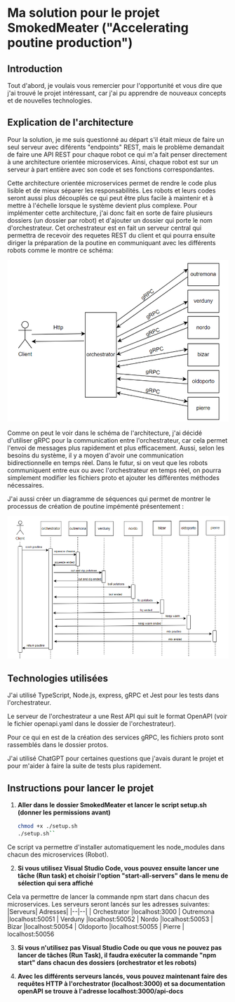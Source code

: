 # Ma solution pour le projet SmokedMeater ("Accelerating poutine production")

## Introduction
Tout d'abord, je voulais vous remercier pour l'opportunité et vous dire que j'ai trouvé le projet intéressant, car j'ai pu apprendre de nouveaux concepts et de nouvelles technologies. 

## Explication de l'architecture

Pour la solution, je me suis questionné au départ s'il était mieux de faire un seul serveur avec diférents "endpoints" REST, mais le problème demandait de faire une API REST pour chaque robot ce qui m'a fait penser directement à une architecture orientée microservices. Ainsi, chaque robot est sur un serveur à part entière avec son code et ses fonctions correspondantes.

Cette architecture orientée microservices permet de rendre le code plus lisible et de mieux séparer les responsabilités. Les robots et leurs codes seront aussi plus découplés ce qui peut être plus facile à maintenir et à mettre à l'échelle lorsque le système devient plus complexe.
Pour implémenter cette architecture, j'ai donc fait en sorte de faire plusieurs dossiers (un dossier par robot) et d'ajouter un dossier qui porte le nom d'orchestrateur. Cet orchestrateur est en fait un serveur central qui permettra de recevoir des requetes REST du client et qui pourra ensuite diriger la préparation de la poutine en communiquant avec les différents robots comme le montre ce schéma: 

![Schéma de l'architecture](./images/archi_grpc.png)

Comme on peut le voir dans le schéma de l'architecture, j'ai décidé d'utiliser gRPC pour la communication entre l'orchestrateur, car cela permet l'envoi de messages plus rapidement et plus efficacement. Aussi, selon les besoins du système, il y a moyen d'avoir une communication bidirectionnelle en temps réel. Dans le futur, si on veut que les robots communiquent entre eux ou avec l'orchestrateur en temps réel, on pourra simplement modifier les fichiers proto et ajouter les différentes méthodes nécessaires.

J'ai aussi créer un diagramme de séquences qui permet de montrer le processus de création de poutine impémenté présentement : 

![Diagramme de séquence représentant la création de poutine](./images/sequence_cook-poutine.png)


## Technologies utilisées

J'ai utilisé TypeScript, Node.js, express, gRPC et Jest pour les tests dans l'orchestrateur.

Le serveur de l'orchestrateur a une Rest API qui suit le format OpenAPI (voir le fichier openapi.yaml dans le dossier de l'orchestrateur).

Pour ce qui en est de la création des services gRPC, les fichiers proto sont rassemblés dans le dossier protos.

J'ai utilisé ChatGPT pour certaines questions que j'avais durant le projet et pour m'aider à faire la suite de tests plus rapidement.

## Instructions pour lancer le projet

1. **Aller dans le dossier SmokedMeater et lancer le script setup.sh (donner les permissions avant)**
   ```bash   
   chmod +x ./setup.sh  
   ./setup.sh``
Ce script va permettre d'installer automatiquement les node_modules dans chacun des microservices (Robot). 
   
2. **Si vous utilisez Visual Studio Code, vous pouvez ensuite lancer une tâche (Run task) et choisir l'option "start-all-servers" dans le menu de sélection qui sera affiché**

Cela va permettre de lancer la commande npm start dans chacun des microservices. Les serveurs seront lancés sur les adresses suivantes:
|Serveurs|  Adresses|
|--|--|
| Orchestrator |localhost:3000  |
 Outremona |localhost:50051  |
  Verduny |localhost:50052 |
  Nordo |localhost:50053  |
  Bizar |localhost:50054  |
 Oldoporto |localhost:50055  |
 Pierre | localhost:50056

3. **Si vous n'utilisez pas Visual Studio Code ou que vous ne pouvez pas lancer de tâches (Run Task), il faudra exécuter la commande "npm start" dans chacun des dossiers (orchestrator et les robots)**

4. **Avec les différents serveurs lancés, vous pouvez maintenant faire des requêtes HTTP à l'orchestrator (localhost:3000) et sa documentation openAPI se trouve à l'adresse localhost:3000/api-docs**
   




